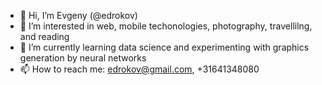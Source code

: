 - 👋 Hi, I’m Evgeny (@edrokov)
- 👀 I’m interested in web, mobile techonologies, photography, travellilng, and reading
- 🌱 I’m currently learning data science and experimenting with graphics generation by neural networks
- 📫 How to reach me: edrokov@gmail.com, +31641348080

<!---
edrokov/edrokov is a ✨ special ✨ repository because its `README.md` (this file) appears on your GitHub profile.
You can click the Preview link to take a look at your changes.
--->
